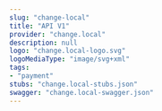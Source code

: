 ```yaml
---
slug: "change-local"
title: "API V1"
provider: "change.local"
description: null
logo: "change.local-logo.svg"
logoMediaType: "image/svg+xml"
tags:
- "payment"
stubs: "change.local-stubs.json"
swagger: "change.local-swagger.json"
---
```

